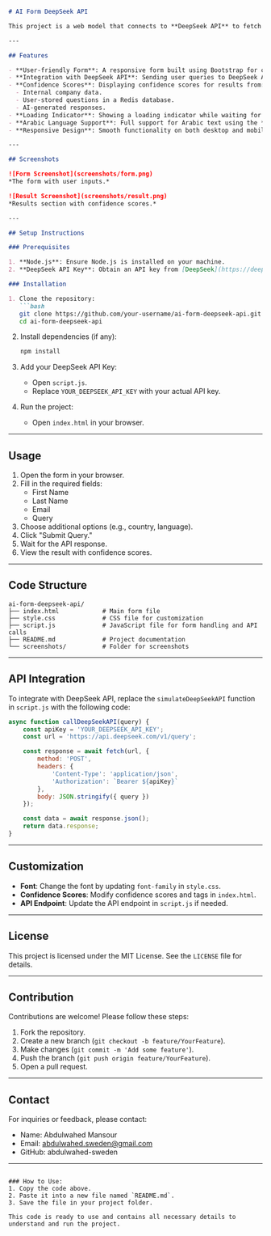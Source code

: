```markdown
# AI Form DeepSeek API

This project is a web model that connects to **DeepSeek API** to fetch AI-generated responses. The project was built using **HTML**, **CSS**, **Bootstrap**, and **JavaScript**. The form allows users to input their queries, send data to the DeepSeek API, and display results with confidence scores from various data sources.

---

## Features

- **User-friendly Form**: A responsive form built using Bootstrap for collecting user inputs.
- **Integration with DeepSeek API**: Sending user queries to DeepSeek API and fetching responses.
- **Confidence Scores**: Displaying confidence scores for results from:
  - Internal company data.
  - User-stored questions in a Redis database.
  - AI-generated responses.
- **Loading Indicator**: Showing a loading indicator while waiting for a response from the API.
- **Arabic Language Support**: Full support for Arabic text using the **Noto Naskh Arabic** font.
- **Responsive Design**: Smooth functionality on both desktop and mobile devices.

---

## Screenshots

![Form Screenshot](screenshots/form.png)  
*The form with user inputs.*

![Result Screenshot](screenshots/result.png)  
*Results section with confidence scores.*

---

## Setup Instructions

### Prerequisites

1. **Node.js**: Ensure Node.js is installed on your machine.
2. **DeepSeek API Key**: Obtain an API key from [DeepSeek](https://deepseek.com).

### Installation

1. Clone the repository:
   ```bash
   git clone https://github.com/your-username/ai-form-deepseek-api.git
   cd ai-form-deepseek-api
   ```
2. Install dependencies (if any):
   ```bash
   npm install
   ```

3. Add your DeepSeek API Key:
   - Open `script.js`.
   - Replace `YOUR_DEEPSEEK_API_KEY` with your actual API key.

4. Run the project:
   - Open `index.html` in your browser.

---

## Usage

1. Open the form in your browser.
2. Fill in the required fields:
   - First Name
   - Last Name
   - Email
   - Query
3. Choose additional options (e.g., country, language).
4. Click "Submit Query."
5. Wait for the API response.
6. View the result with confidence scores.

---

## Code Structure

```
ai-form-deepseek-api/
├── index.html            # Main form file
├── style.css             # CSS file for customization
├── script.js             # JavaScript file for form handling and API calls
├── README.md             # Project documentation
└── screenshots/          # Folder for screenshots
```

---

## API Integration

To integrate with DeepSeek API, replace the `simulateDeepSeekAPI` function in `script.js` with the following code:

```javascript
async function callDeepSeekAPI(query) {
    const apiKey = 'YOUR_DEEPSEEK_API_KEY';
    const url = 'https://api.deepseek.com/v1/query';

    const response = await fetch(url, {
        method: 'POST',
        headers: {
            'Content-Type': 'application/json',
            'Authorization': `Bearer ${apiKey}`
        },
        body: JSON.stringify({ query })
    });

    const data = await response.json();
    return data.response;
}
```

---

## Customization

- **Font**: Change the font by updating `font-family` in `style.css`.
- **Confidence Scores**: Modify confidence scores and tags in `index.html`.
- **API Endpoint**: Update the API endpoint in `script.js` if needed.

---

## License

This project is licensed under the MIT License. See the `LICENSE` file for details.

---

## Contribution

Contributions are welcome! Please follow these steps:

1. Fork the repository.
2. Create a new branch (`git checkout -b feature/YourFeature`).
3. Make changes (`git commit -m 'Add some feature'`).
4. Push the branch (`git push origin feature/YourFeature`).
5. Open a pull request.

---

## Contact

For inquiries or feedback, please contact:
- Name: Abdulwahed Mansour
- Email: abdulwahed.sweden@gmail.com
- GitHub: abdulwahed-sweden

---
```

### How to Use:
1. Copy the code above.
2. Paste it into a new file named `README.md`.
3. Save the file in your project folder.

This code is ready to use and contains all necessary details to understand and run the project.
```
